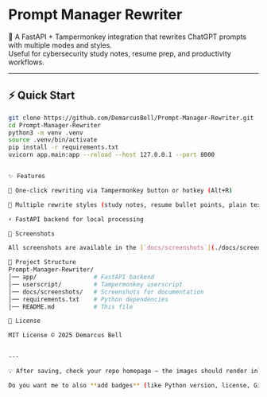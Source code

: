 # Prompt Manager Rewriter

🚀 A FastAPI + Tampermonkey integration that rewrites ChatGPT prompts with multiple modes and styles.  
Useful for cybersecurity study notes, resume prep, and productivity workflows.

---

## ⚡ Quick Start

```bash
git clone https://github.com/DemarcusBell/Prompt-Manager-Rewriter.git
cd Prompt-Manager-Rewriter
python3 -m venv .venv
source .venv/bin/activate
pip install -r requirements.txt
uvicorn app.main:app --reload --host 127.0.0.1 --port 8000


✨ Features

🔄 One-click rewriting via Tampermonkey button or hotkey (Alt+R)

📝 Multiple rewrite styles (study notes, resume bullet points, plain text, etc.)

⚡ FastAPI backend for local processing

📸 Screenshots

All screenshots are available in the [`docs/screenshots`](./docs/screenshots) folder:

📂 Project Structure
Prompt-Manager-Rewriter/
│── app/                # FastAPI backend
│── userscript/         # Tampermonkey userscript
│── docs/screenshots/   # Screenshots for documentation
│── requirements.txt    # Python dependencies
│── README.md           # This file

📜 License

MIT License © 2025 Demarcus Bell


---

💡 After saving, check your repo homepage — the images should render inline, no more links/attachments.  

Do you want me to also **add badges** (like Python version, license, GitHub stars) at the top of the README s
